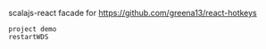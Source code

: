 scalajs-react facade for https://github.com/greena13/react-hotkeys

```
project demo
restartWDS
```
